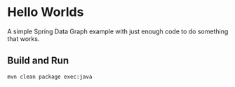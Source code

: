 Hello Worlds
============

A simple Spring Data Graph example with just enough code to
do something that works.

Build and Run
-------------

`mvn clean package exec:java`
